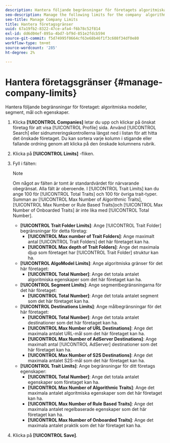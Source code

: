 ```yaml
---
description: Hantera följande begränsningar för företagets algoritmiska modeller, segment, destinationer och egenskaper.
seo-description: Manage the following limits for the company  algorithmic models, segments, destinations, and traits.
seo-title: Manage Company Limits
title: Hantera företagsgränser
uuid: 67a19fb2-8322-47ce-afa4-f6b78c52f814
exl-id: dd6d04ef-895a-4bd7-bf9d-851e2fdcb594
source-git-commit: f5d74995f0664cf63e68b46f1f3c608f34df0e80
workflow-type: tm+mt
source-wordcount: '285'
ht-degree: 2%

---
```


# Hantera företagsgränser {#manage-company-limits}

Hantera följande begränsningar för företaget: algoritmiska modeller, segment, mål och egenskaper.

<!-- t_company_limits.xml -->

1. Klicka **[!UICONTROL Companies]** letar du upp och klickar på önskat företag för att visa [!UICONTROL Profile] sida. Använd [!UICONTROL Search] eller sidnumreringskontrollerna längst ned i listan för att hitta det önskade företaget. Du kan sortera varje kolumn i stigande eller fallande ordning genom att klicka på den önskade kolumnens rubrik.
1. Klicka på **[!UICONTROL Limits]** -fliken.
1. Fyll i fälten:

   >[!NOTE]
   >
   >Om något av fälten är tomt är standardvärdet för närvarande obegränsat. Alla fält är oberoende. I [!UICONTROL Trait Limits] kan du ange 100 för [!UICONTROL Total Traits] och 100 för övriga trait-typer. Summan av [!UICONTROL Max Number of Algorithmic Traits], [!UICONTROL Max Number or Rule Based Traits]och [!UICONTROL Max Number of Onboarded Traits] är inte lika med [!UICONTROL Total Number].

   * **[!UICONTROL Trait Folder Limits]**: Ange [!UICONTROL Trait Folder] begränsningar för detta företag:
      * **[!UICONTROL Max number of Trait Folders]**: Ange maximalt antal [!UICONTROL Trait Folders] det här företaget kan ha.
      * **[!UICONTROL Max depth of Trait Folders]**: Ange det maximala djup som företaget har [!UICONTROL Trait Folder] struktur kan ha.
   * **[!UICONTROL AlgoModel Limits]**: Ange algoritmiska gränser för det här företaget:
      * **[!UICONTROL Total Number]**: Ange det totala antalet algoritmiska egenskaper som det här företaget kan ha.
   * **[!UICONTROL Segment Limits]**: Ange segmentbegränsningarna för det här företaget:
      * **[!UICONTROL Total Number]**: Ange det totala antalet segment som det här företaget kan ha.
   * **[!UICONTROL Destinations Limits]**: Ange målbegränsningar för det här företaget:
      * **[!UICONTROL Total Number]**: Ange det totala antalet destinationer som det här företaget kan ha.
      * **[!UICONTROL Max Number of URL Destinations]**: Ange det maximala antalet URL-mål som det här företaget kan ha.
      * **[!UICONTROL Max Number of AdServer Destinations]**: Ange maximalt antal [!UICONTROL AdServer] destinationer som det här företaget kan ha.
      * **[!UICONTROL Max Number of S2S Destinations]**: Ange det maximala antalet S2S-mål som det här företaget kan ha.
   * **[!UICONTROL Trait Limits]**: Ange begränsningar för ditt företags egenskaper:
      * **[!UICONTROL Total Number]**: Ange det totala antalet egenskaper som företaget kan ha.
      * **[!UICONTROL Max Number of Algorithmic Traits]**: Ange det maximala antalet algoritmiska egenskaper som det här företaget kan ha.
      * **[!UICONTROL Max Number of Rule Based Traits]**: Ange det maximala antalet regelbaserade egenskaper som det här företaget kan ha.
      * **[!UICONTROL Max Number of Onboarded Traits]**: Ange det maximala antalet praktik som det här företaget kan ha.
1. Klicka på **[!UICONTROL Save]**.
